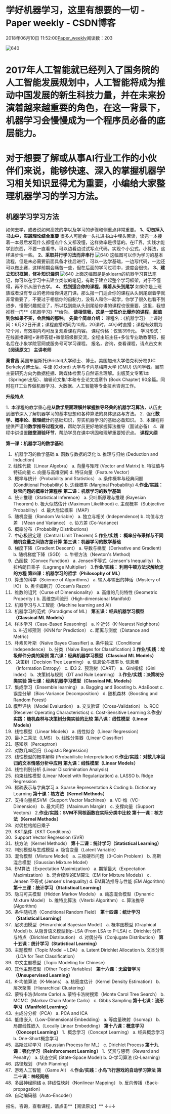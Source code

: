 
# 学好机器学习，这里有想要的一切 - Paper weekly - CSDN博客


2018年06月10日 11:52:00[Paper_weekly](https://me.csdn.net/c9Yv2cf9I06K2A9E)阅读数：203


![640](https://ss.csdn.net/p?https://mmbiz.qpic.cn/mmbiz_gif/VBcD02jFhgnsIDbvl24SBbHObQSA4fzGHVKobOW3UyiboticH89VCgAZ7ZKT0uxUfAyqjQj5FIPacIm6a6zFka6A/640)

# 2017年人工智能就已经列入了国务院的人工智能发展规划中，人工智能将成为推动中国发展的新生科技力量，并在未来扮演着越来越重要的角色，在这一背景下，机器学习会慢慢成为一个程序员必备的底层能力。
# 对于想要了解或从事AI行业工作的小伙伴们来说，能够快速、深入的掌握机器学习相关知识显得尤为重要，小编给大家整理机器学习的学习方法。

## 机器学习学习方法
如何去学，或者说如何高效的学以及学习的步骤和侧重点非常重要。
**1、切勿掉入书山中，实践理论结合重要**
很多人可能会一头扎进书山中埋头苦读，读完一本接着一本最后发现什么都懂点什么又都没懂，这样效率是很低的。在IT界，实践才能学到东西，不要一直看书，可以边看边试试写点代码，实现个小公式，小算法，这样进步快一些。
**2、采取并行学习法而非串行**
![640](https://ss.csdn.net/p?https://mmbiz.qpic.cn/mmbiz_jpg/PsRu4HuQzCkmuhSeFpCicLz3mAsOXuszEiaxHkqAkwfjRLu7XWiaUBoFVcpST6COQ9B0BBaOG5r97rBJAd5xw8yYg/640)
这幅图可以作为学习的基本流程，但是未必需要前面具备才往后进行，可以一边学基础，一边写代码，一边还可以做比赛，这样前期会痛苦一些，但在后面的学习过程中，速度会很快。
**3、建立知识框架，修补知识漏洞**
![640](https://ss.csdn.net/p?https://mmbiz.qpic.cn/mmbiz_png/PsRu4HuQzCkmuhSeFpCicLz3mAsOXuszEUGS6gI15Blb2Er8ePlf5LLyDrgpOloZuVEBFdEHaoQhiaOHPscIS8ibQ/640)
上面这幅图是是sklearn的机器学习算法笔记，你可以在学习中去建立类似的笔记，有助于建立起整个学习框架，对于不懂得，再不断从细节去学。
**4、找到适合你的课程，跟着从头到尾学**
如果你是上班族或者没有专业的老师给你讲这门课，那么报一门适合你的课程从头到尾跟着学就非常重要了，不要过于相信你的自制力，没有人和你一起学，你学了很久也看不到进步，慢慢兴趣就没了，所以找到能从头到尾给你讲的课程也很重要，这里，我想推荐一门**《机器学习》**给你。
**请相信我，这是一堂性价比爆炸的课程，超值到你如果不买，会后悔的那种。**
**先做个简单介绍：**
课程名：《机器学习》
上课时间：6月22日开课；课程直播时间为10周，20课时，40小时直播；课程有效期为12个月，有效期内均可反复观看课程内容。
课程价格：仅售399元。
学习形式：在线直播课程+讲师答疑+微信班级群交流，全程由班主任+多位专业助教带班，报名后在小象学院官网或服务号可学习课程。
报名，咨询，查看课程，请点击文末【**阅读原文**】
**主讲老师**

**秦曾昌**
英国布里斯托(Bristol)大学硕士、博士。美国加州大学伯克利分校(UC Berkeley)博士后、牛津 (Oxford) 大学与卡内基梅隆大学 (CMU) 访问学者。目前主要研究方向为数据挖掘、跨媒体检索与自然语言理解。出版英文专著1本（Springer出版）、编辑论文集1本和专业论文或章节 (Book Chapter) 90余篇。同时在IT工业界做机器学习、大数据、人工智能等专业技术咨询工作。

**升级特点**

1.  本课程的教学重心是**从数学层面理解并掌握推导经典的机器学习算法**，从历史到细节深入了解机器学习的基本思想和各种算法的具体思路与方法。
2.  强化**数学、概率论、数理统计**的基础知识，夯实机器学习的基础必备知识。
3.  本课程将提供严谨的**数学推导过程文档**，帮助学员更好地掌握算法推导（面试必备）
4.  课程中讲设置**随堂测验环节**，帮助学员在课中巩固和理解重要知识点。
**课程大纲**


**第一课：机器学习的数学基础**
1.  机器学习的数学基础
a. 函数与数据的泛化
b. 推理与归纳 (Deduction and Induction)
2. 线性代数（Linear Algebra）
a. 向量与矩阵 (Vector and Matrix)
b. 特征值与特征向量
c. 向量与高维空间
d. 特征向量（Feature Vector）
3.  概率与统计（Probability and Statistics）
a. 条件概率与经典问题 (Conditional Probability)
b. 边缘概率 (Marginal Probability)
4.**作业/实践： 财宝问题的概率计算程序**
**第二课：机器学习的数学基础**
1.  统计推理（Statistical Inference）
a. 贝叶斯原理与推理 (Bayesian Theorem)
b. 极大似然估计 (Maximum Likelihood)
c. 主观概率（Subjective Probability）
d. 最大后延概率（MAP)
2.  随机变量（Random Variable）
a. 独立与相关 (Independence)
b. 均值与方差 （Mean and Variance）
c. 协方差 (Co-Variance)
3.  概率分布（Probability Distributions)
4.  中心极限定理（Central Limit Theorem)
5.**作业/实践： 概率分布采样与不同随机变量之间协方差计算**
**第三课：机器学习的数学基础**
1.  梯度下降（Gradient Descent）
a. 导数与梯度（Derivative and Gradient）
b. 随机梯度下降（SGD）
c. 牛顿方法（Newton's Method)
2.  凸函数（Convex Function）
a. Jensen不等式（Jensen's Inequality）
b. 拉格朗日乘子（Lagrange Multiplier）
3.**作业/实践： 利用牛顿方法求解给定的方程**
**第四课：机器学习的哲学（Philosophy of ML）**
1.  算法的科学（Science of Algorithms）
a. 输入与输出的神话（Mystery of I/O）
b. 奥卡姆剃刀（Occam’s Razor）
2.  维数的诅咒（Curse of Dimensionality）
a. 高维的几何特性 (Geometric Properity )
b. 高维空间流形（High-dimensional Manifold）
3.  机器学习与人工智能（Machine learning and AI）
4.  机器学习的范式（Paradigms of ML）
**第五课：经典机器学习模型（Classical ML Models）**
1.  样本学习（Case-Based Reasoning）
a. K-近邻（K-Nearest Neighbors）
b. K-近邻预测（KNN for Prediction）
c. 距离与测度（Distance and Metric）
2.  朴素贝叶斯（Naïve Bayes Classifier)
a. 条件独立（Conditional Independence）
b. 分类（Naive Bayes for Classification)
3.**作业/实践：垃圾邮件分类的案例**
**第六课：经典机器学习模型（Classical ML Models）**
1.   决策树（Decision Tree Learning）
a. 信息论与概率
b. 信息熵（Information Entropy）
c. ID3
2.  预测树（CART）
a.  Gini指标（Gini Index）
b.  决策树与规则（DT and Rule Learning）
3.**作业/实践：决策树分类实验**
**第七课：经典机器学习模型（Classical ML Models）**
1.  集成学习（Ensemble learning）
a. Bagging and Boosting
b. AdaBoost
c. 误差分解（Bias-Variance Decomposition）
d. 随机森林（Boosting and Random Forest）
2. 模型评估（Model Evaluation）
a. 交叉验证（Cross-Validation）
b. ROC (Receiver Operating Characteristics)
c. Cost-Sensitive Learning
3.**作业/实践：随机森林与决策树分类实验的比较**
**第八课：线性模型（Linear Models）**
1.  线性模型（Linear Models）
a. 线性拟合（Linear Regression）
2.  最小二乘法（LMS）
b. 线性分类器（Linear Classifier）
3.  感知器（Perceptron）
4.  对数几率回归（Logistic Regression）
5.  线性模型的概率解释 (Probabilistic Interpretation)
6.**作业/实践：对数几率回归的文本情感分析中应用**
**第九课：线性模型（Linear Models）**
1.  线性判别分析 (Linear Discrimination Analysis)
2.  约束线性模型 (Linear Model with Regularization)
a. LASSO
b. Ridge Regression
3.  稀疏表示与字典学习
a. Sparse Representation & Coding
b. Dictionary Learning
**第十课：核方法（Kernel Methods）**
1.  支持向量机SVM（Support Vector Machines）
a. VC-维（VC-Dimension）
b. 最大间距（Maximum Margin）
c. 支撑向量（Support Vectors）
2.**作业/实践：SVM不同核函数在实际分类中比较**
**第十一课：核方法（Kernel Methods）**
1.  对偶拉格朗日乘子
2.  KKT条件（KKT Conditions）
3.  Support Vector Regression (SVR)
4.  核方法（Kernel Methods）
**第十二课：统计学习（Statistical Learning）**
1.  判别模型与生成模型
a. 隐含变量（Latent Variable）
2.  混合模型（Mixture Model）
a. 三枚硬币问题（3-Coin Problem）
b. 高斯混合模型（Gaussian Mixture Model）
3.  EM算法（Expectation Maximization）
a. 期望最大（Expectation Maximization）
b. 混合模型的EM算法（EM for Mixture Models）
c. Jensen 不等式 (Jensen's Inequality)
d. EM算法推导与性能 (EM Algorithm)
**第十三课：统计学习（Statistical Learning）**
1.  隐马可夫模型（Hidden Markov Models）
a. 动态混合模型（Dynamic Mixture Model）
b. 维特比算法（Viterbi Algorithm）
c. 算法推导 (Algorithm)
2.  条件随机场（Conditional Random Field）
**第十四课：统计学习（Statistical Learning）**
1.  层次图模型（Hierarchical Bayesian Model）
a. 概率图模型 (Graphical Model)
b. 从隐含语义模型到p-LSA (From LSA to P-LSA)
c. Dirichlet 分布与特点（Dirichlet Distribution）
d. 对偶分布（Conjugate Distribution）
**第十五课：统计学习（Statistical Learning）**
1.  主题模型（Topic Model – LDA）
a. Latent Dirichlet Allocation
b. 文本分类（LDA for Text Classification）
2.  中文主题模型（Topic Modeling for Chinese）
3.  其他主题模型（Other Topic Variables）
**第十六课：无监督学习（Unsupervised Learning）**
1.  K-均值算法（K-Means）
a. 核密度估计（Kernel Density Estimation）
b. 层次聚类（Hierarchical Clustering）
2.  蒙特卡洛(Monte Carlo)
a. 蒙特卡洛树搜索（Monte Carol Tree Search）
b. MCMC（Markov Chain Monte Carlo）
c. Gibbs Sampling
**第十七课：流形学习（Manifold Learning）**
1.  主成分分析（PCA）
a. PCA and ICA
2.  低维嵌入（Low-Dimensional Embedding）
a. 等度量映射（Isomap）
b. 局部线性嵌入（Locally Linear Embedding）
**第十八课：概念学习（Concept Learning）**
1.  概念学习（Concept Learning）
a. 经典概念学习
b. One-Short概念学习
2.  高斯过程学习（Gaussian Process for ML）
c. Dirichlet Process
**第十九课：强化学习（Reinforcement Learning）**
1.  奖赏与惩罚（Reward and Penalty）
a. 状态空间 (State-Space Model)
b. Q-学习算法 (Q-Learning)
2.  路径规划 （Path Planning）
3.  游戏人工智能 （Game AI）
4.**作业/实践：小鸟飞行游戏的自动学习算法**
**第二十课：神经网络**
1.  多层神经网络
a. 非线性映射（Nonlinear Mapping）
b. 反向传播（Back-propagation）
2.  自动编码器（Auto-Encoder）

报名，咨询，查看课程，请点击**【阅读原文】**
↓↓↓


